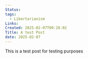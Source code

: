 ```yaml
---
Status: 
tags:
  - Libertarianism
Links: 
Created: 2025-02-07T09:28:02
Title: A test Post
date: 2025-02-07
---
```

This is a test post for testing purposes